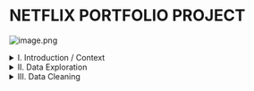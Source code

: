 # NETFLIX PORTFOLIO PROJECT

![image.png](attachment:292b4273-92e3-4f84-9212-9ca2deec66d8:image.png)

<details>
<summary> I. Introduction / Context </summary>

### **Who is Netflix?**

Netflix is a global streaming platform offering movies, TV shows, documentaries, and original content to millions of subscribers worldwide. The company continuously invests in content production to increase engagement, reduce churn, and grow its subscriber base.

### **Project Goal**

The goal of this project is to explore and analyze the Netflix catalogue, understand content distribution across genres and countries, identify trends over time, and uncover insights that can inform strategic decisions for content expansion and audience engagement.

### **Content of each column**

| **Column Name** | **Description** |
| --- | --- |
| **show_id** | Unique identifier for each title |
| **type** | Movie or TV Show |
| **title** | Title of the content |
| **director** | Director of the content |
| **cast** | Main actors |
| **country** | Country of production |
| **date_added** | Date the title was added to Netflix |
| **release_year** | Year the content was released |
| **Content Advisory** | Rating (e.g., PG, R, TV-MA) |
| **duration** | Duration of the content (minutes or seasons) |
| **Movie_Duration** | Duration for movies only (numeric) |
| **Tv_Show_Duration** | Number of seasons for TV shows (numeric) |
| **Genres** | Main genres associated with the title |

### **Tools Used**

- **Power Query:** For data cleaning, transformation, and preparation.
- **Power BI:** For interactive dashboards, filtering, and visual exploration of the dataset.

</details>

<details>
<summary> II. Data Exploration </summary>

The Netflix dataset contains **8,807 rows and 12 columns**, covering the period from 2016 to 2021. The main columns include `show_id`, `type` (Movie or TV Show), `title`, `director`, `cast`, `country`, `date_added`, `release_year`, `Content Advisory`, `duration`, `Genres`, and `description`.

Initial exploration revealed:

- **Missing values** in `director`, `cast`, `country`, and `Genres`.
- `date_added` and `release_year` required type adjustments.
- Some columns contained mixed or inconsistent formats (e.g., `duration` included both minutes and season counts for TV shows).
- Certain country names were outdated or ambiguous (e.g., “Soviet Union”, “West Germany”).

We also observed that some movies and shows were listed under multiple countries and genres, which would require further transformation for proper analysis.

---

After exploring the dataset and identifying missing or inconsistent values, we are ready to clean the data and move on to exploratory analysis to uncover key insights.

</details>

<details>
<summary> III. Data Cleaning </summary>

To prepare the dataset for analysis, the following steps were performed:

1. **Column adjustments and renaming**
    - Removed irrelevant columns like `description`.
    - Renamed `listed_in` to `Genres` and `rating` to `Content Advisory` for clarity.
2. **Type conversion**
    - Converted `release_year` to integer, `date_added` to date, and `Movie_Duration`/`TV_Show_Duration` to numeric types.
3. **Handling missing values**
    - `director` and `cast` left blank as not critical for analysis.
    - Missing `country` and `Genres` were replaced with `"Unknown"`.
4. **Standardization and formatting**
    - Removed extraneous characters (e.g., `"min"`, `"s"`, `"Season/Seasons"`) from `duration` columns.
    - Standardized text capitalization for `title` and `country`.
    - Trimmed unnecessary spaces.
5. **Splitting and unpivoting columns**
    - Separated multiple countries into distinct rows for detailed country-level analysis.
    - Similarly, genres were split and normalized.
6. **Feature engineering**
    - Created `Movie_Duration` and `TV_Show_Duration` for better numeric analysis.
    - Added `Season_date_added` to categorize content by seasonal release (Winter, Spring, Summer, Fall).
7. **Country normalization**
    - Replaced outdated or ambiguous country names (e.g., `"Soviet Union"` → `"Unknown"`, `"West Germany"`/`"East Germany"` → `"Germany"`).
8. **Resulting dataset**
    - The dataset grew from 8,807 rows to **10,831 rows** after splitting multiple countries.
    - Cleaned, standardized, and structured data ready for exploratory analysis and visualization in Power BI.

</details>

